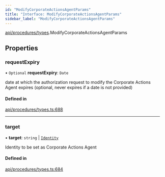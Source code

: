 ```yaml
---
id: "ModifyCorporateActionsAgentParams"
title: "Interface: ModifyCorporateActionsAgentParams"
sidebar_label: "ModifyCorporateActionsAgentParams"
---
```


[api/procedures/types](../../../../../modules/API/Procedures/Types/Types.md).ModifyCorporateActionsAgentParams

## Properties

### requestExpiry

• `Optional` **requestExpiry**: `Date`

date at which the authorization request to modify the Corporate Actions Agent expires (optional, never expires if a date is not provided)

#### Defined in

[api/procedures/types.ts:688](https://github.com/PolymeshAssociation/polymesh-sdk/blob/acc2284c/src/api/procedures/types.ts#L688)

___

### target

• **target**: `string` \| [`Identity`](../../../../../classes/API/Entities/Identity/Identity.md)

Identity to be set as Corporate Actions Agent

#### Defined in

[api/procedures/types.ts:684](https://github.com/PolymeshAssociation/polymesh-sdk/blob/acc2284c/src/api/procedures/types.ts#L684)
